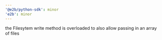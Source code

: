 ```yaml
---
'@e2b/python-sdk': minor
'e2b': minor
---
```


the Filesytem write method is overloaded to also allow passing in an array of files
